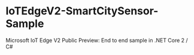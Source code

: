 # IoTEdgeV2-SmartCitySensor-Sample
Microsoft IoT Edge V2 Public Preview: End to end sample in .NET Core 2 / C#
